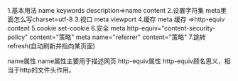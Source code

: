 1.基本用法
name keywords description=>name content
2.设置字符集
meta里面怎么写charset=utf-8
3.视口
meta viewport
4.缓存
meta 缓存 =>http-equiv content
5.cookie
  set-cookie
6.安全
meta http-equiv="content-security-policy" content="策略"
meta name="referrer" content="策略"
7.跳转
 refresh(自动刷新并指向某页面)



name属性 name属性主要用于描述网页
http-equiv属性 http-equiv顾名思义，相当于http的文件头作用。